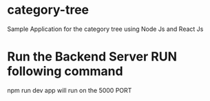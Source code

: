 # category-tree
Sample Application for the category tree using Node Js and React Js 
# Run the Backend Server RUN following command
npm run dev
app will run on the 5000 PORT
